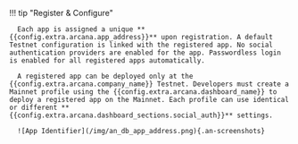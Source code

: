 !!! tip "Register & Configure"

      Each app is assigned a unique **{{config.extra.arcana.app_address}}** upon registration. A default Testnet configuration is linked with the registered app. No social authentication providers are enabled for the app. Passwordless login is enabled for all registered apps automatically.

      A registered app can be deployed only at the {{config.extra.arcana.company_name}} Testnet. Developers must create a Mainnet profile using the {{config.extra.arcana.dashboard_name}} to deploy a registered app on the Mainnet. Each profile can use identical or different **{{config.extra.arcana.dashboard_sections.social_auth}}** settings.
      
      ![App Identifier](/img/an_db_app_address.png){.an-screenshots}
      
                  